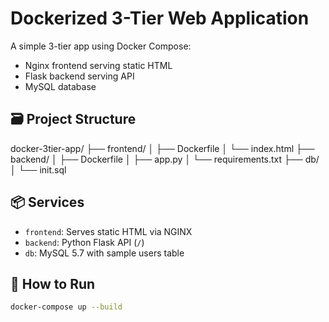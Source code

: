 # Dockerized 3-Tier Web Application

A simple 3-tier app using Docker Compose:
- Nginx frontend serving static HTML
- Flask backend serving API
- MySQL database

## 🗃️ Project Structure

docker-3tier-app/
├── frontend/
│   ├── Dockerfile
│   └── index.html
├── backend/
│   ├── Dockerfile
│   ├── app.py
│   └── requirements.txt
├── db/
│   └── init.sql


## 📦 Services

- `frontend`: Serves static HTML via NGINX
- `backend`: Python Flask API (`/`)
- `db`: MySQL 5.7 with sample users table

## 🚀 How to Run

```bash
docker-compose up --build

